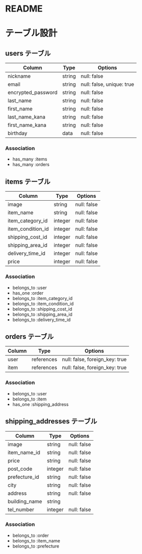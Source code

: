 # README

# テーブル設計

## users テーブル

| Column             | Type   | Options     |
| ------------------ | ------ | ----------- |
| nickname           | string | null: false |
| email              | string | null: false, unique: true |
| encrypted_password | string | null: false |
| last_name          | string | null: false |
| first_name         | string | null: false |
| last_name_kana     | string | null: false |
| first_name_kana    | string | null: false |
| birthday           | data   | null: false |

### Association

- has_many :items
- has_many :orders

## items テーブル

| Column            | Type    | Options     |
| ----------------- | ------- | ----------- |
| image             | string  | null: false |
| item_name         | string  | null: false |
| item_category_id  | integer | null: false |
| item_condition_id | integer | null: false |
| shipping_cost_id  | integer | null: false |
| shipping_area_id  | integer | null: false |
| delivery_time_id  | integer | null: false |
| price             | integer | null: false |

### Association

- belongs_to :user
- has_one :order
- belongs_to :item_category_id
- belongs_to :item_condition_id
- belongs_to :shipping_cost_id
- belongs_to :shipping_area_id 
- belongs_to :delivery_time_id


## orders テーブル

| Column | Type       | Options                        |
| ------ | ---------- | ------------------------------ |
| user   | references | null: false, foreign_key: true |
| item   | references | null: false, foreign_key: true |

### Association

- belongs_to :user
- belongs_to :item
- has_one :shipping_address

## shipping_addresses テーブル

| Column          | Type    | Options     |
| --------------- | ------- | ----------- |
| image           | string  | null: false |
| item_name_id    | string  | null: false |
| price           | string  | null: false |
| post_code       | integer | null: false |
| prefecture_id   | string  | null: false |
| city            | string  | null: false |
| address         | string  | null: false |
| building_name   | string  |             |
| tel_number      | integer | null: false |

### Association

- belongs_to :order
- belongs_to :item_name
- belongs_to :prefecture
